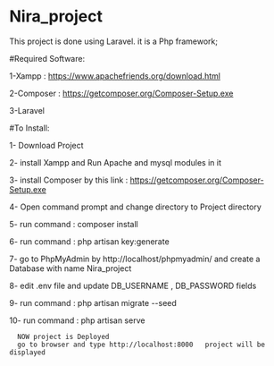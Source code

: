 # Nira_project
This project is done using  Laravel. it is a Php framework;

#Required Software:

1-Xampp     : https://www.apachefriends.org/download.html

2-Composer  : https://getcomposer.org/Composer-Setup.exe

3-Laravel   



#To Install: 

1- Download Project

2- install Xampp and Run Apache and mysql modules in it

3- install Composer by this link : https://getcomposer.org/Composer-Setup.exe

4- Open command prompt and change directory to Project directory

5- run command : composer install

6- run command : php artisan key:generate

7- go to PhpMyAdmin by http://localhost/phpmyadmin/  and create a Database with name Nira_project

8- edit .env file and update DB_USERNAME , DB_PASSWORD fields

9- run command : php artisan migrate --seed

10- run command : php artisan serve

      NOW project is Deployed
      go to browser and type http://localhost:8000   project will be displayed
